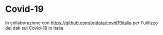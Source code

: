 # Covid-19
In collaborazione con https://github.com/ondata/covid19italia per l'utilizzo dei dati sul Covid-19 in Italia
